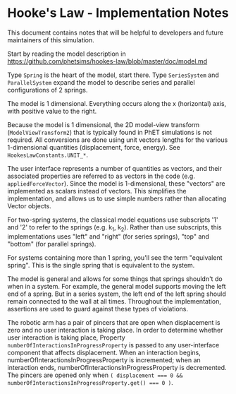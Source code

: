 # Hooke's Law - Implementation Notes

This document contains notes that will be helpful to developers and future maintainers of this simulation.

Start by reading the model description in https://github.com/phetsims/hookes-law/blob/master/doc/model.md

Type `Spring` is the heart of the model, start there. Type `SeriesSystem` and `ParallelSystem` expand
the model to describe series and parallel configurations of 2 springs.

The model is 1 dimensional. Everything occurs along the x (horizontal) axis, with positive value to the right.

Because the model is 1 dimensional, the 2D model-view transform (`ModelViewTransform2`) that is typically found in
PhET simulations is not required. All conversions are done using unit vectors lengths for the various
1-dimensional quantities (displacement, force, energy). See `HookesLawConstants.UNIT_*`.

The user interface represents a number of quantities as vectors, and their associated properties
are referred to as vectors in the code (e.g. `appliedForceVector`).  Since the model is 1-dimensional,
these "vectors" are implemented as scalars instead of vectors. This simplifies the implementation,
and allows us to use simple numbers rather than allocating Vector objects.

For two-spring systems, the classical model equations use subscripts '1' and '2' to refer to the springs (e.g.
k<sub>1</sub>, k<sub>2</sub>).
Rather than use subscripts, this implementations uses "left" and "right" (for series springs),
"top" and "bottom" (for parallel springs).

For systems containing more than 1 spring, you'll see the term "equivalent spring". This is the
single spring that is equivalent to the system.

The model is general and allows for some things that springs shouldn't do when in a system. For example,
the general model supports moving the left end of a spring. But in a series system, the left end of
the left spring should remain connected to the wall at all times.  Throughout the implementation,
assertions are used to guard against these types of violations.

The robotic arm has a pair of pincers that are open when displacement is zero and no user interaction
is taking place.  In order to determine whether user interaction is taking place, Property
`numberOfInteractionsInProgressProperty` is passed to any user-interface component that affects
displacement.  When an interaction begins, numberOfInteractionsInProgressProperty is incremented;
when an interaction ends, numberOfInteractionsInProgressProperty is decremented.  The pincers are
opened only when `( displacement === 0 && numberOfInteractionsInProgressProperty.get() === 0 )`.